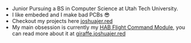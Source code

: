 - Junior Pursuing a BS in Computer Science at Utah Tech University.
- I like embeded and I make bad PCBs 😎
- Checkout my projects here [joshuajer.red](https://joshuajer.red/)
- My main obsession is currently my [HAB Flight Command Module](https://github.com/joshua-jerred/Giraffe), you can read more about it at [giraffe.joshuajer.red](http://giraffe.joshuajer.red/)
